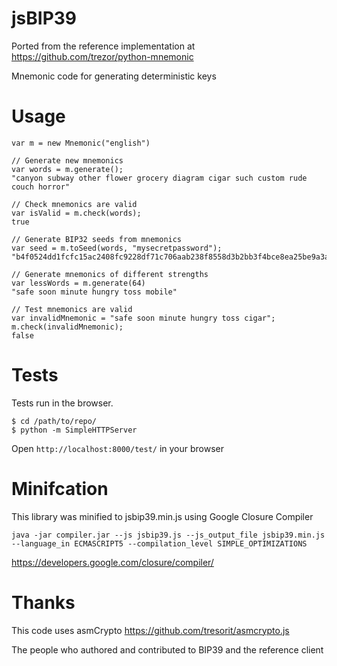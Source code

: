 # jsBIP39

Ported from the reference implementation at https://github.com/trezor/python-mnemonic

Mnemonic code for generating deterministic keys

# Usage

```
var m = new Mnemonic("english")

// Generate new mnemonics
var words = m.generate();
"canyon subway other flower grocery diagram cigar such custom rude couch horror"

// Check mnemonics are valid
var isValid = m.check(words);
true

// Generate BIP32 seeds from mnemonics
var seed = m.toSeed(words, "mysecretpassword");
"b4f0524dd1fcfc15ac2408fc9228df71c706aab238f8558d3b2bb3f4bce8ea25be9a3a6fc684a16ebfbb1240aee3decb404b856dd57298ce150441965c91c6e9"

// Generate mnemonics of different strengths
var lessWords = m.generate(64)
"safe soon minute hungry toss mobile"

// Test mnemonics are valid
var invalidMnemonic = "safe soon minute hungry toss cigar";
m.check(invalidMnemonic);
false
```

# Tests

Tests run in the browser.

```
$ cd /path/to/repo/
$ python -m SimpleHTTPServer
```

Open `http://localhost:8000/test/` in your browser

# Minifcation

This library was minified to jsbip39.min.js using Google Closure Compiler

`java -jar compiler.jar --js jsbip39.js --js_output_file jsbip39.min.js --language_in ECMASCRIPT5 --compilation_level SIMPLE_OPTIMIZATIONS`

https://developers.google.com/closure/compiler/

# Thanks

This code uses asmCrypto
https://github.com/tresorit/asmcrypto.js

The people who authored and contributed to BIP39 and the reference client

